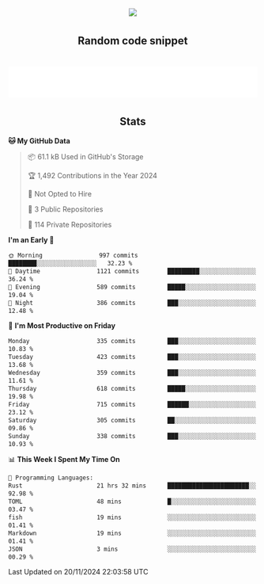 <h1 align="center"><img src="https://readme-typing-svg.demolab.com?font=JetBrains+Mono&duration=3000&pause=1500&color=FE8019&center=true&multiline=true&repeat=false&random=false&width=600&height=60&lines=Welcome+to+my+page!;I'm+currently+learning+C%2C+Rust+and+C%2B%2B"></h1>

<h2 align="center">Random code snippet</h2>

<h1 align="center"><img src="assets/code_snippet.svg"></h1>

<h2 align="center">Stats</h2>

<!--START_SECTION:waka-->
**🐱 My GitHub Data** 

> 📦 61.1 kB Used in GitHub's Storage 
 > 
> 🏆 1,492 Contributions in the Year 2024
 > 
> 🚫 Not Opted to Hire
 > 
> 📜 3 Public Repositories 
 > 
> 🔑 114 Private Repositories 
 > 
**I'm an Early 🐤** 

```text
🌞 Morning                997 commits         ████████░░░░░░░░░░░░░░░░░   32.23 % 
🌆 Daytime                1121 commits        █████████░░░░░░░░░░░░░░░░   36.24 % 
🌃 Evening                589 commits         █████░░░░░░░░░░░░░░░░░░░░   19.04 % 
🌙 Night                  386 commits         ███░░░░░░░░░░░░░░░░░░░░░░   12.48 % 
```
📅 **I'm Most Productive on Friday** 

```text
Monday                   335 commits         ███░░░░░░░░░░░░░░░░░░░░░░   10.83 % 
Tuesday                  423 commits         ███░░░░░░░░░░░░░░░░░░░░░░   13.68 % 
Wednesday                359 commits         ███░░░░░░░░░░░░░░░░░░░░░░   11.61 % 
Thursday                 618 commits         █████░░░░░░░░░░░░░░░░░░░░   19.98 % 
Friday                   715 commits         ██████░░░░░░░░░░░░░░░░░░░   23.12 % 
Saturday                 305 commits         ██░░░░░░░░░░░░░░░░░░░░░░░   09.86 % 
Sunday                   338 commits         ███░░░░░░░░░░░░░░░░░░░░░░   10.93 % 
```


📊 **This Week I Spent My Time On** 

```text
💬 Programming Languages: 
Rust                     21 hrs 32 mins      ███████████████████████░░   92.98 % 
TOML                     48 mins             █░░░░░░░░░░░░░░░░░░░░░░░░   03.47 % 
fish                     19 mins             ░░░░░░░░░░░░░░░░░░░░░░░░░   01.41 % 
Markdown                 19 mins             ░░░░░░░░░░░░░░░░░░░░░░░░░   01.41 % 
JSON                     3 mins              ░░░░░░░░░░░░░░░░░░░░░░░░░   00.29 % 
```


 Last Updated on 20/11/2024 22:03:58 UTC
<!--END_SECTION:waka-->
